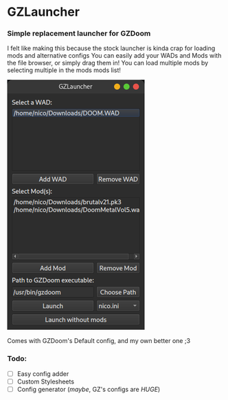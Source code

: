 # GZLauncher <br>

### Simple replacement launcher for GZDoom

I felt like making this because the stock launcher is kinda crap for loading mods and alternative configs
You can easily add your WADs and Mods with the file browser, or simply drag them in!
You can load multiple mods by selecting multiple in the mods mods list!

<img src="ex.png">

Comes with GZDoom's Default config, and my own better one ;3

### Todo:

- [ ] Easy config adder
- [ ] Custom Stylesheets
- [ ] Config generator (*maybe*, GZ's configs are *HUGE*)